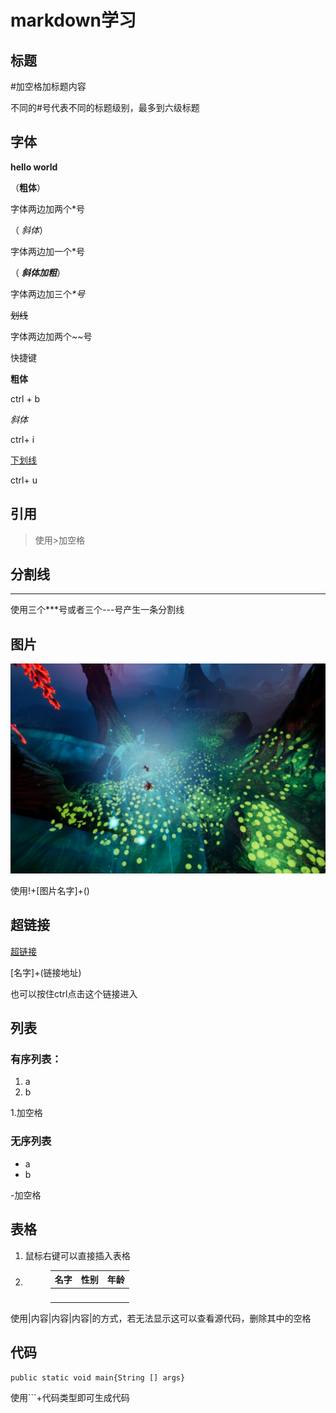 <h1>markdown学习</h1>
<h2>标题</h2>
<p>#加空格加标题内容</p>
<p>不同的#号代表不同的标题级别，最多到六级标题</p>
<h2>字体</h2>
<p><strong>hello world</strong></p>
<p>（<strong>粗体</strong>）</p>
<p>字体两边加两个*号</p>
<p>（ <em>斜体</em>）</p>
<p>字体两边加一个*号</p>
<p>（ <em><strong>斜体加粗</strong></em>）</p>
<p>字体两边加三个<em>*号</em></p>
<p><del>划线</del></p>
<p>字体两边加两个~~号</p>
<p>快捷键</p>
<p><strong>粗体</strong></p>
<p>ctrl + b</p>
<p><em>斜体</em></p>
<p>ctrl+ i</p>
<p><u>下划线</u></p>
<p>ctrl+ u</p>
<h2>引用</h2>
<blockquote><p>使用&gt;加空格</p>
</blockquote>
<h2>分割线</h2>
<hr />
<p>使用三个***号或者三个---号产生一条分割线</p>
<h2>图片</h2>
<p><img src="https://github.com/yzd11/yzd.github.io/blob/master/img/Snipaste_2022-11-04_17-36-21.png?raw=true" referrerpolicy="no-referrer" alt="截图"></p>
<p>使用!+[图片名字]+()</p>
<h2>超链接</h2>
<p><a href='123456.com'>超链接</a></p>
<p>[名字]+(链接地址)</p>
<p>也可以按住ctrl点击这个链接进入</p>
<h2>列表</h2>
<h3>有序列表：</h3>
<ol>
<li>a</li>
<li>b</li>

</ol>
<p>1.加空格</p>
<h3>无序列表</h3>
<ul>
<li>a</li>
<li>b</li>

</ul>
<p>-加空格</p>
<h2>表格</h2>
<ol>
<li><p>鼠标右键可以直接插入表格</p>
</li>
<li><figure><table>
<thead>
<tr><th>名字</th><th>性别</th><th>年龄</th></tr></thead>
<tbody><tr><td>&nbsp;</td><td>&nbsp;</td><td>&nbsp;</td></tr></tbody>
</table></figure>
</li>

</ol>
<p>使用|内容|内容|内容|的方式，若无法显示这可以查看源代码，删除其中的空格</p>
<h2>代码</h2>
<pre><code class='language-java' lang='java'>public static void main{String [] args}
</code></pre>
<p>使用```+代码类型即可生成代码</p>
<p>&nbsp;</p>
<p>&nbsp;</p>
<p>&nbsp;</p>
<p>&nbsp;</p>
